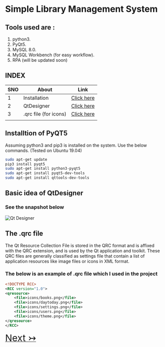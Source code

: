 # Simple Library Management System
## Tools used are :
1. python3.
2. PyQt5.
3. MySQL 8.0.
4. MySQL Workbench (for easy workflow).
5. RPA (will be updated soon)

## INDEX
| SNO  |  About |  Link |
|---|---|---|
|  1 | Installation  | [Click here](#Installtion-of-PyQT5)  |
|  2 | QtDesigner  |  [Click here](#Basic-idea-of-QtDesigner) |
|  3 | .qrc file (for icons)  |  [Click here](#The-qrc-file) |
|   |   |   |


## Installtion of PyQT5
Assuming python3 and pip3 is installed on the system.
Use the below commands. (Tested on Ubuntu 19.04)

```sh
sudo apt-get update
pip3 install pyqt5
sudo apt-get install python3-pyqt5
sudo apt-get install pyqt5-dev-tools
sudo apt-get install qttools-dev-tools
```

## Basic idea of QtDesigner

### See the snapshot below

![Qt Designer](https://firebasestorage.googleapis.com/v0/b/libraryprojectpyqt5.appspot.com/o/initial%2FQt1.png?alt=media&token=992d4155-8178-4302-be69-08fe44819d26)

## The .qrc file

The Qt Resource Collection File is stored in the QRC format and is affixed with the QRC extension, and is used by the Qt application and toolkit. These QRC files are generally classified as settings file that contain a list of application resources like image files or icons in XML format.

### The below is an example of .qrc file which I used in the project
```xml
<!DOCTYPE RCC>
<RCC version="1.0">
<qresource>
    <file>icons/books.png</file>
    <file>icons/daytoday.png</file>
    <file>icons/settings.png</file>
    <file>icons/users.png</file>
    <file>icons/theme.png</file>
</qresource>
</RCC>
```

[<span style='font-size:30px;'>Next &#8611;</span>](/docs/1.md)
